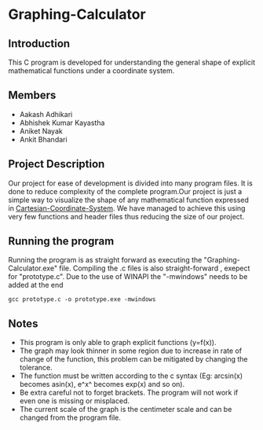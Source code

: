 # Graphing-Calculator
## Introduction
This C program is developed for understanding the general shape of explicit mathematical functions under a coordinate system.
## Members
* Aakash Adhikari
* Abhishek Kumar Kayastha
* Aniket Nayak
* Ankit Bhandari
## Project Description
Our project for ease of development is divided into many program files. It is done to reduce complexity of the complete program.Our project is just a simple
way to visualize the shape of any mathematical function expressed in [Cartesian-Coordinate-System](https://en.wikipedia.org/wiki/Cartesian_coordinate_system). We have managed to 
achieve this using very few functions and header files thus reducing the size of our project.
## Running the program
Running the program is as straight forward as executing the "Graphing-Calculator.exe" file. Compiling the .c files is also straight-forward , exepect for "prototype.c".
Due to the use of WINAPI the "-mwindows" needs to be added at the end
```console
gcc prototype.c -o prototype.exe -mwindows
```
## Notes
* This program is only able to graph explicit functions (y=f(x)).
* The graph may look thinner in some region due to increase in rate of change of the function, this problem can be mitigated by changing the tolerance.
* The function must be written according to the c syntax (Eg: arcsin(x) becomes asin(x), e^x^ becomes exp(x) and so on).
* Be extra careful not to forget brackets. The program will not work if even one is missing or misplaced.
* The current scale of the graph is the centimeter scale and can be changed from the program file.
